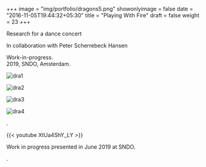 +++
image = "img/portfolio/dragons5.png"
showonlyimage = false
date = "2016-11-05T19:44:32+05:30"
title = "Playing With Fire"
draft = false
weight = 23
+++

Research for a dance concert  

<!--more-->

In collaboration with Peter Scherrebeck Hansen

Work-in-progress.  
2019, SNDO, Amsterdam.  
  

![dra1][1]

![dra2][2]

![dra3][3]

![dra4][4]

.

{{< youtube XtUa4ShY_LY >}}  
 
Work in progress presented in June 2019 at SNDO.  

.

[1]: /img/portfolio/dragons1.png
[2]: /img/portfolio/drangons2.png
[3]: /img/portfolio/dragons3.png
[4]: /img/portfolio/dragons4.png